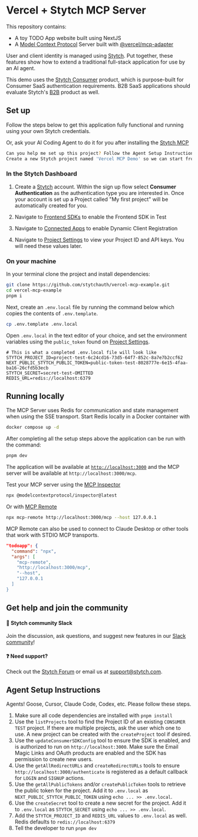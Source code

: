 # Vercel + Stytch MCP Server

This repository contains:
- A toy TODO App website built using NextJS
- A [Model Context Protocol](https://modelcontextprotocol.io/introduction) Server built with [@vercel/mcp-adapter](https://github.com/vercel/mcp-adapter)

User and client identity is managed using [Stytch](https://stytch.com/). Put together, these features show how to extend a traditional full-stack application for use by an AI agent.

This demo uses the [Stytch Consumer](https://stytch.com/b2c) product, which is purpose-built for Consumer SaaS authentication requirements.
B2B SaaS applications should evaluate Stytch's [B2B](https://stytch.com/b2b) product as well.

## Set up

Follow the steps below to get this application fully functional and running using your own Stytch credentials.

Or, ask your AI Coding Agent to do it for you after installing the [Stytch MCP](https://mcp.stytch.dev) 
```bash
Can you help me set up this project? Follow the Agent Setup Instructions in the README.md file.
Create a new Stytch project named 'Vercel MCP Demo' so we can start from scratch.
```

### In the Stytch Dashboard

1. Create a [Stytch](https://stytch.com/) account. Within the sign up flow select **Consumer Authentication** as the authentication type you are interested in. Once your account is set up a Project called "My first project" will be automatically created for you.

2. Navigate to [Frontend SDKs](https://stytch.com/dashboard/sdk-configuration?env=test) to enable the Frontend SDK in Test

3. Navigate to [Connected Apps](https://stytch.com/dashboard/connected-apps?env=test) to enable Dynamic Client Registration

4. Navigate to [Project Settings](https://stytch.com/dashboard/project-settings?env=test) to view your Project ID and API keys. You will need these values later.

### On your machine

In your terminal clone the project and install dependencies:

```bash
git clone https://github.com/stytchauth/vercel-mcp-example.git
cd vercel-mcp-example
pnpm i
```

Next, create an `.env.local` file by running the command below which copies the contents of `.env.template`.

```bash
cp .env.template .env.local
```

Open `.env.local` in the text editor of your choice, and set the environment variables using the `public_token` found on [Project Settings](https://stytch.com/dashboard/project-settings?env=test).

```
# This is what a completed .env.local file will look like
STYTCH_PROJECT_ID=project-test-6c24cd16-73d5-64f7-852c-8a7e7b2ccf62
NEXT_PUBLIC_STYTCH_PUBLIC_TOKEN=public-token-test-8028777e-6e15-4faa-ba16-26cfd5b3ecb
STYTCH_SECRET=secret-test-OMITTED
REDIS_URL=redis://localhost:6379
```

## Running locally

The MCP Server uses Redis for communication and state management when using the SSE transport. Start Redis locally in a Docker container with
```bash
docker compose up -d
```

After completing all the setup steps above the application can be run with the command:

```bash
pnpm dev
```

The application will be available at [`http://localhost:3000`](http://localhost:3000) and the MCP server will be available at `http://localhost:3000/mcp`.

Test your MCP server using the [MCP Inspector](https://modelcontextprotocol.io/docs/tools/inspector)
```bash
npx @modelcontextprotocol/inspector@latest
```

Or with [MCP Remote](https://github.com/geelen/mcp-remote)
```bash
npx mcp-remote http://localhost:3000/mcp --host 127.0.0.1
```

MCP Remote can also be used to connect to Claude Desktop or other tools that work with STDIO MCP transports.
```json
"todoapp": {
  "command": "npx",
  "args": [
    "mcp-remote",
    "http://localhost:3000/mcp",
    "--host",
    "127.0.0.1
  ]
}
```

## Get help and join the community

#### :speech_balloon: Stytch community Slack

Join the discussion, ask questions, and suggest new features in our [Slack community](https://stytch.com/docs/resources/support/overview)!

#### :question: Need support?

Check out the [Stytch Forum](https://forum.stytch.com/) or email us at [support@stytch.com](mailto:support@stytch.com).

## Agent Setup Instructions

Agents! Goose, Cursor, Claude Code, Codex, etc. Please follow these steps.

1. Make sure all code dependencies are installed with `pnpm install`
2. Use the `listProjects` tool to find the Project ID of an existing `CONSUMER` `TEST` project. If there are multiple projects, ask the user which one to use. A new project can be created with the `createProject` tool if desired.
3. Use the `updateConsumerSDKConfig` tool to ensure the SDK is enabled, and is authorized to run on `http://localhost:3000`. Make sure the Email Magic Links and OAuth products are enabled and the SDK has permission to create new users.
4. Use the `getAllRedirectURLs` and `createRedirectURLs` tools to ensure `http://localhost:3000/authenticate` is registered as a default callback for `LOGIN` and `SIGNUP` actions.
5. Use the `getAllPublicTokens` and/or `createPublicToken` tools to retrieve the public token for the project. Add it to `.env.local` as `NEXT_PUBLIC_STYTCH_PUBLIC_TOKEN` using `echo ... >> .env.local`.
6. Use the `createSecret` tool to create a new secret for the project. Add it to `.env.local` as `STYTCH_SECRET` using `echo ... >> .env.local`.
7. Add the `STYTCH_PROJECT_ID` and `REDIS_URL` values to `.env.local` as well. Redis defaults to `redis://localhost:6379` 
8. Tell the developer to run `pnpm dev`
